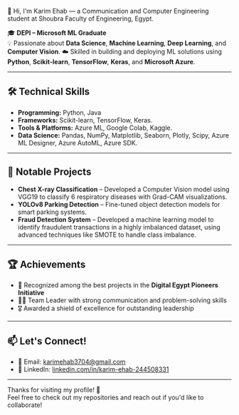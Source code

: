 👋 Hi, I'm Karim Ehab — a Communication and Computer Engineering student at Shoubra Faculty of Engineering, Egypt.

🎓 **DEPI – Microsoft ML Graduate**  
💡 Passionate about **Data Science**, **Machine Learning**, **Deep Learning**, and **Computer Vision**.
☁️ Skilled in building and deploying ML solutions using **Python**, **Scikit-learn**, **TensorFlow**, **Keras**, and **Microsoft Azure**.

---

## 🛠️ Technical Skills
- **Programming:** Python, Java  
- **Frameworks:** Scikit-learn, TensorFlow, Keras.
- **Tools & Platforms:** Azure ML, Google Colab, Kaggle. 
- **Data Science:** Pandas, NumPy, Matplotlib, Seaborn, Plotly, Scipy, Azure ML Designer, Azure AutoML, Azure SDK.

---

## 📌 Notable Projects
- **Chest X-ray Classification** – Developed a Computer Vision model using VGG19 to classify 6 respiratory diseases with Grad-CAM visualizations.  
- **YOLOv8 Parking Detection** – Fine-tuned object detection models for smart parking systems.
- **Fraud Detection System** – Developed a machine learning model to identify fraudulent transactions in a highly imbalanced dataset, using advanced techniques like SMOTE to handle class imbalance.

---

## 🏆 Achievements
- 🥇 Recognized among the best projects in the **Digital Egypt Pioneers Initiative**  
- 🧑‍💼 Team Leader with strong communication and problem-solving skills  
- 🎖️ Awarded a shield of excellence for outstanding leadership

---

## 📫 Let's Connect!
- 📧 Email: [karimehab3704@gmail.com](mailto:karimehab3704@gmail.com)  
- 💼 LinkedIn: [linkedin.com/in/karim-ehab-244508331](https://www.linkedin.com/in/karim-ehab-244508331/)

---

Thanks for visiting my profile! 🚀  
Feel free to check out my repositories and reach out if you'd like to collaborate!

